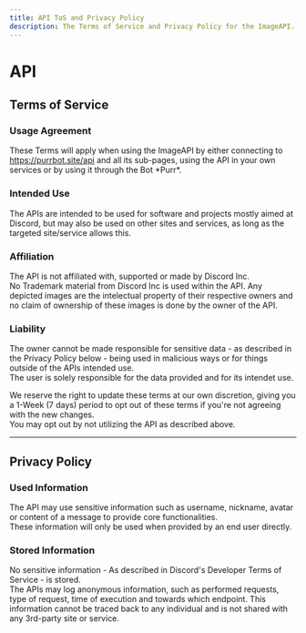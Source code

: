 ```yaml
---
title: API ToS and Privacy Policy
description: The Terms of Service and Privacy Policy for the ImageAPI.
---
```


# API

## Terms of Service

### Usage Agreement
These Terms will apply when using the ImageAPI by either connecting to https://purrbot.site/api and all its sub-pages, using the API in your own services or by using it through the Bot \*Purr*.

### Intended Use
The APIs are intended to be used for software and projects mostly aimed at Discord, but may also be used on other sites and services, as long as the targeted site/service allows this.

### Affiliation
The API is not affiliated with, supported or made by Discord Inc.  
No Trademark material from Discord Inc is used within the API. Any depicted images are the intelectual property of their respective owners and no claim of ownership of these images is done by the owner of the API.

### Liability
The owner cannot be made responsible for sensitive data - as described in the Privacy Policy below - being used in malicious ways or for things outside of the APIs intended use.  
The user is solely responsible for the data provided and for its intendet use.

We reserve the right to update these terms at our own discretion, giving you a 1-Week (7 days) period to opt out of these terms if you're not agreeing with the new changes.  
You may opt out by not utilizing the API as described above.

----
## Privacy Policy

### Used Information
The API may use sensitive information such as username, nickname, avatar or content of a message to provide core functionalities.  
These information will only be used when provided by an end user directly.

### Stored Information
No sensitive information - As described in Discord's Developer Terms of Service - is stored.  
The APIs may log anonymous information, such as performed requests, type of request, time of execution and towards which endpoint. This information cannot be traced back to any individual and is not shared with any 3rd-party site or service.